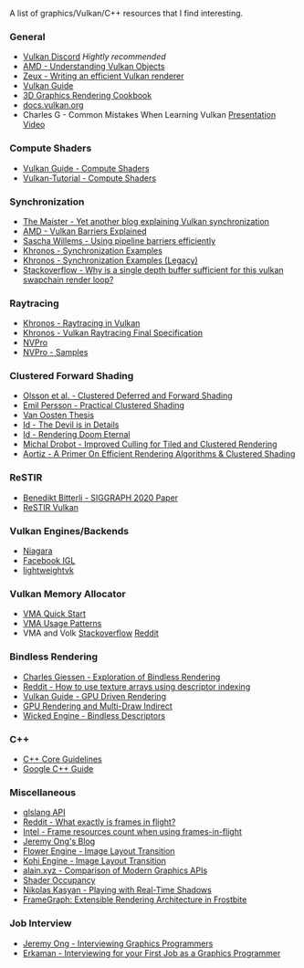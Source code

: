 A list of graphics/Vulkan/C++ resources that I find interesting.

### General
* [Vulkan Discord](https://discord.com/invite/vulkan) *Hightly recommended*
* [AMD - Understanding Vulkan Objects](https://gpuopen.com/learn/understanding-vulkan-objects/)
* [Zeux - Writing an efficient Vulkan renderer](https://zeux.io/2020/02/27/writing-an-efficient-vulkan-renderer/)
* [Vulkan Guide](https://github.com/vblanco20-1/vulkan-guide)
* [3D Graphics Rendering Cookbook](https://github.com/PacktPublishing/3D-Graphics-Rendering-Cookbook)
* [docs.vulkan.org](https://docs.vulkan.org/)
* Charles G - Common Mistakes When Learning Vulkan [Presentation](https://vulkan.org/user/pages/09.events/vulkanised-2024/vulkanised-2024-charles-giessen-2-lunarg.pdf) [Video](https://www.youtube.com/watch?v=0OqJtPnkfC8)

### Compute Shaders
* [Vulkan Guide - Compute Shaders](https://vkguide.dev/docs/gpudriven/compute_shaders/)
* [Vulkan-Tutorial - Compute Shaders](https://vulkan-tutorial.com/Compute_Shader)

### Synchronization
* [The Maister - Yet another blog explaining Vulkan synchronization](https://themaister.net/blog/2019/08/14/yet-another-blog-explaining-vulkan-synchronization/)
* [AMD - Vulkan Barriers Explained](https://gpuopen.com/learn/vulkan-barriers-explained/)
* [Sascha Willems - Using pipeline barriers efficiently](https://github.com/KhronosGroup/Vulkan-Samples/blob/main/samples/performance/pipeline_barriers/README.adoc)
* [Khronos - Synchronization Examples](https://github.com/KhronosGroup/Vulkan-Docs/wiki/Synchronization-Examples)
* [Khronos - Synchronization Examples (Legacy)](https://github.com/KhronosGroup/Vulkan-Docs/wiki/Synchronization-Examples-(Legacy-synchronization-APIs))
* [Stackoverflow - Why is a single depth buffer sufficient for this vulkan swapchain render loop?](https://stackoverflow.com/questions/62371266/why-is-a-single-depth-buffer-sufficient-for-this-vulkan-swapchain-render-loop)

### Raytracing
* [Khronos - Raytracing in Vulkan](https://www.khronos.org/blog/ray-tracing-in-vulkan)
* [Khronos - Vulkan Raytracing Final Specification](https://www.khronos.org/blog/vulkan-ray-tracing-final-specification-release)
* [NVPro](https://nvpro-samples.github.io/vk_raytracing_tutorial_KHR/)
* [NVPro - Samples](https://github.com/nvpro-samples/vk_raytracing_tutorial_KHR)
  
### Clustered Forward Shading
* [Olsson et al. -  Clustered Deferred and Forward Shading](https://www.cse.chalmers.se/~uffe/clustered_shading_preprint.pdf)
* [Emil Persson - Practical Clustered Shading](https://www.humus.name/Articles/PracticalClusteredShading.pdf)
* [Van Oosten Thesis](https://www.3dgep.com/wp-content/uploads/2017/07/3910539_Jeremiah_van_Oosten_Volume_Tiled_Forward_Shading.pdf)
* [Id - The Devil is in Details](https://advances.realtimerendering.com/s2016/Siggraph2016_idTech6.pdf)
* [Id - Rendering Doom Eternal](https://advances.realtimerendering.com/s2020/RenderingDoomEternal.pdf)
* [Michal Drobot - Improved Culling for Tiled and Clustered Rendering](https://advances.realtimerendering.com/s2017/2017_Sig_Improved_Culling_final.pdf)
* [Aortiz - A Primer On Efficient Rendering Algorithms & Clustered Shading](https://www.aortiz.me/2018/12/21/CG.html)

### ReSTIR
* [Benedikt Bitterli - SIGGRAPH 2020 Paper](https://benedikt-bitterli.me/restir/)
* [ReSTIR Vulkan](https://github.com/lukedan/ReSTIR-Vulkan)

### Vulkan Engines/Backends
* [Niagara](https://github.com/zeux/niagara)
* [Facebook IGL](https://github.com/facebook/igl/tree/main/src/igl/vulkan)
* [lightweightvk](https://github.com/corporateshark/lightweightvk)

### Vulkan Memory Allocator
* [VMA Quick Start](https://gpuopen-librariesandsdks.github.io/VulkanMemoryAllocator/html/quick_start.html)
* [VMA Usage Patterns](https://gpuopen-librariesandsdks.github.io/VulkanMemoryAllocator/html/usage_patterns.html)
* VMA and Volk [Stackoverflow](https://stackoverflow.com/questions/73512602/using-vulkan-memory-allocator-with-volk) [Reddit](https://old.reddit.com/r/vulkan/comments/optef4/vulkan_memory_allocator_cant_load_some_vulkan/)

### Bindless Rendering
* [Charles Giessen - Exploration of Bindless Rendering](https://www.youtube.com/watch?v=SVm0HanVTRw)
* [Reddit - How to use texture arrays using descriptor indexing](https://www.reddit.com/r/vulkan/comments/tq6c2v/vulkan_bindless_textures_how_to_deal_with/)
* [Vulkan Guide - GPU Driven Rendering](https://vkguide.dev/docs/gpudriven/gpu_driven_engines/)
* [GPU Rendering and Multi-Draw Indirect](https://docs.vulkan.org/samples/latest/samples/performance/multi_draw_indirect/README.html)
* [Wicked Engine - Bindless Descriptors](https://wickedengine.net/2021/04/06/bindless-descriptors/)

### C++
* [C++ Core Guidelines](https://isocpp.github.io/CppCoreGuidelines/CppCoreGuidelines#S-functions)
* [Google C++ Guide](https://google.github.io/styleguide/cppguide.html)

### Miscellaneous
* [glslang API](https://chromium.googlesource.com/external/github.com/KhronosGroup/glslang/)
* [Reddit - What exactly is frames in flight?](https://www.reddit.com/r/vulkan/comments/nbu94q/what_exactly_is_the_definition_of_frames_in_flight/)
* [Intel - Frame resources count when using frames-in-flight](https://www.intel.com/content/www/us/en/developer/articles/training/practical-approach-to-vulkan-part-1.html)
* [Jeremy Ong's Blog](https://www.jeremyong.com/)
* [Flower Engine - Image Layout Transition](https://github.com/qiutang98/flower/blob/0414798840c1c4aef4e742f521696378695e7897/source/engine/rhi/resource.cpp#L237)
* [Kohi Engine - Image Layout Transition](https://github.com/travisvroman/kohi/blob/eafbaf505e7809349302b8ee06d43e0594fa6c18/vulkan_renderer/src/renderer/vulkan/vulkan_image.c#L155)
* [alain.xyz - Comparison of Modern Graphics APIs](https://alain.xyz/blog/comparison-of-modern-graphics-apis)
* [Shader Occupancy](https://gpuopen.com/learn/occupancy-explained/)
* [Nikolas Kasyan - Playing with Real-Time Shadows](https://www.realtimeshadows.com/sites/default/files/Playing%20with%20Real-Time%20Shadows_0.pdf)
* [FrameGraph: Extensible Rendering Architecture in Frostbite](https://www.gdcvault.com/play/1024045/FrameGraph-Extensible-Rendering-Architecture-in)

### Job Interview
* [Jeremy Ong - Interviewing Graphics Programmers](https://www.jeremyong.com/graphics/interviewing/2023/08/05/graphics-programmer-interviewing/)
* [Erkaman - Interviewing for your First Job as a Graphics Programmer](https://erkaman.github.io/posts/junior_graphics_programmer_interview.html)
